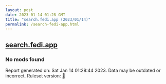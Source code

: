 ```yaml
---
layout: post
date: 2023-01-14 01:28 GMT
title: "search.fedi.app (2023/01/14)"
permalink: /search-fedi-app.html
---
```


## [search.fedi.app](https://search.fedi.app)

### No mods found

Report generated on: Sat Jan 14 01:28:44 2023. Data may be outdated or incorrect.
Ruleset version: [🧁](/version-cupcake)
